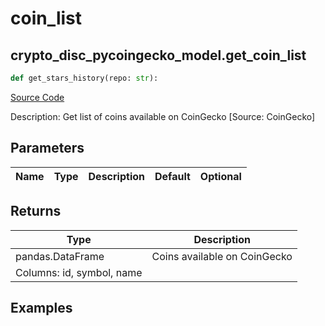 # coin_list

## crypto_disc_pycoingecko_model.get_coin_list

```python
def get_stars_history(repo: str):
```
[Source Code](https://github.com/OpenBB-finance/OpenBBTerminal/tree/main/openbb_terminal/cryptocurrency/discovery/pycoingecko_model.py#L330)

Description: Get list of coins available on CoinGecko [Source: CoinGecko]

## Parameters

| Name | Type | Description | Default | Optional |
| ---- | ---- | ----------- | ------- | -------- |

## Returns

| Type | Description |
| ---- | ----------- |
| pandas.DataFrame | Coins available on CoinGecko
Columns: id, symbol, name |

## Examples


